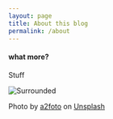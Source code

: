 ```yaml
---
layout: page
title: About this blog
permalink: /about
---
```


<div class="row justify-content-between">
<div class="col-md-8 pr-5">




<h4 id="howtouse">what more?</h4>

<p>Stuff</p>

<p class="mb-5"><img class="shadow-lg" src="https://images.unsplash.com/photo-1476611317561-60117649dd94?ixlib=rb-1.2.1" alt="Surrounded" /></p>
<p>Photo by <a href="https://unsplash.com/photos/63YVMrL2d6g">a2foto</a> on <a href="https://unsplash.com/">Unsplash</a></p>



</div>
